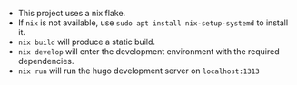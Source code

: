 - This project uses a nix flake.
- If `nix` is not available, use `sudo apt install nix-setup-systemd` to install it.
- `nix build` will produce a static build.
- `nix develop` will enter the development environment with the required dependencies.
- `nix run` will run the hugo development server on `localhost:1313`
